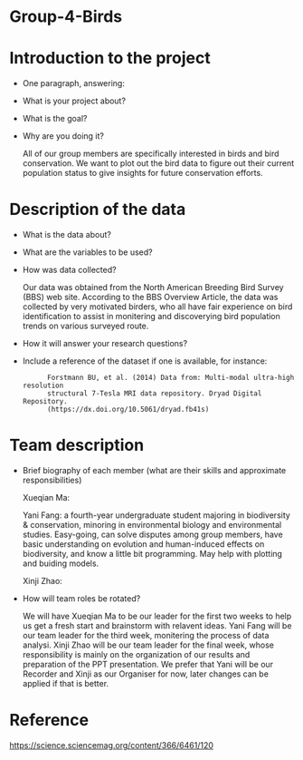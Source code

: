 # Group-4-Birds


# Introduction to the project

- One paragraph, answering: 

- What is your project about?

- What is the goal? 

- Why are you doing it?

  All of our group members are specifically interested in birds and bird conservation. We want to plot out the bird data to figure out their current population status to give insights for future conservation efforts.
  
  

# Description of the data

- What is the data about?

- What are the variables to be used? 

- How was data collected? 

  Our data was obtained from the North American Breeding Bird Survey (BBS) web site. According to the BBS Overview Article, the data was collected by very motivated birders, who all have fair experience on bird identification to assist in monitering and discoverying bird population trends on various surveyed route.

- How it will answer your research questions?

- Include a reference of the dataset if one is available, for instance:

            Forstmann BU, et al. (2014) Data from: Multi-modal ultra-high resolution
            structural 7-Tesla MRI data repository. Dryad Digital Repository.
            (https://dx.doi.org/10.5061/dryad.fb41s)



# Team description

- Brief biography of each member (what are their skills and approximate responsibilities)
  
  Xueqian Ma: 
  
  Yani Fang: a fourth-year undergraduate student majoring in biodiversity & conservation, minoring in environmental biology and environmental studies. Easy-going, can solve disputes among group members, have basic understanding on evolution and human-induced effects on biodiversity, and know a little bit programming. May help with plotting and buiding models.
  
  Xinji Zhao:

- How will team roles be rotated?

  We will have Xueqian Ma to be our leader for the first two weeks to help us get a fresh start and brainstorm with relavent ideas. Yani Fang will be our team leader for the third week, monitering the process of data analysi. Xinji Zhao will be our team leader for the final week, whose responsibility is mainly on the organization of our results and preparation of the PPT presentation. We prefer that Yani will be our Recorder and Xinji as our Organiser for now, later changes can be applied if that is better.

# Reference

  https://science.sciencemag.org/content/366/6461/120



